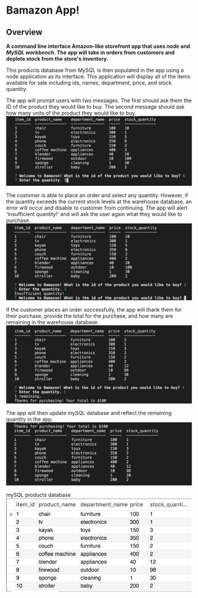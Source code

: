 # Bamazon App! 
## Overview
**A command line interface Amazon-like storefront app that uses _node_ and _MySQL workbench_. The app will take in orders from customers and deplete stock from the store's inventory.**

This products database from MySQL is then populated in the app using a node application as its interface. This application will display all of the items available for sale including ids, names, department, price, and stock quantity.

The app will prompt users with two messages.
The first should ask them the ID of the product they would like to buy.
The second message should ask how many units of the product they would like to buy.
![Purchase](./images/Purchase1.png)

The customer is able to place an order and select any quantity. However, if the quantity exceeds the current stock levels at the warehouse database, an error will occur and disable to customer from continuing.
The app will alert 'Insufficient quantity!' and will ask the user again what they would like to purchase.
![Insufficient2](./images/ins2.png)

If the customer places an order successfully, the app will thank them for their purchase, provide the total for the purchase, and how many are remaining in the warehouse database.
![total](./images/total.png)

The app will then update mySQL database and reflect the remaining quantity in the app.
![stockinventory](./images/stockinventory.png)

mySQL products database
![mysqldatabase](./images/mysql.png)
